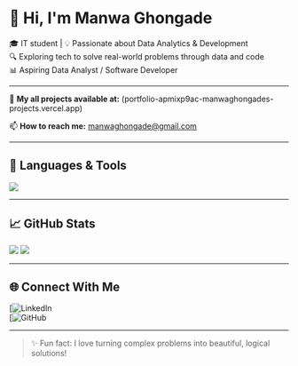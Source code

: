 # 👋 Hi, I'm Manwa Ghongade

🎓 IT student | 💡 Passionate about Data Analytics & Development  
🔍 Exploring tech to solve real-world problems through data and code  
📊 Aspiring Data Analyst / Software Developer

---


📁 **My all projects available at:** (portfolio-apmixp9ac-manwaghongades-projects.vercel.app)

📫 **How to reach me:** manwaghongade@gmail.com

---

## 🔧 Languages & Tools

<p align="left">
  <img src="https://skillicons.dev/icons?i=c,cpp,java,html,css,js,react,mysql,mongodb,powerbi,tableau,vscode,eclipse,netbeans" />
</p>

---

## 📈 GitHub Stats

<p align="left">
  <img src="https://github-readme-stats.vercel.app/api/top-langs/?username=yourusername&layout=compact&theme=radical" />
  <img src="https://github-readme-stats.vercel.app/api?username=yourusername&show_icons=true&theme=radical" />
</p>

---

## 🌐 Connect With Me

[![LinkedIn](http://www.linkedin.com/in/manwa-ghongade-38886127a)  
[![GitHub](https://github.com/Manwaghongade)  


---

> ✨ Fun fact: I love turning complex problems into beautiful, logical solutions!
